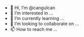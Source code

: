 - 👋 Hi, I’m @cangulcan
- 👀 I’m interested in ...
- 🌱 I’m currently learning ...
- 💞️ I’m looking to collaborate on ...
- 📫 How to reach me ...

<!---
cangulcan/cangulcan is a ✨ special ✨ repository because its `README.md` (this file) appears on your GitHub profile.
You can click the Preview link to take a look at your changes.
--->
